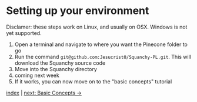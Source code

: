 # Setting up your environment

Disclamer: these steps work on Linux, and usually on OSX. Windows is not yet supported.

1. Open a terminal and navigate to where you want the Pinecone folder to go
2. Run the command `git@github.com:Jesucrist0/Squanchy-PL.git`. This will download the Squanchy source code
3. Move into the Squanchy directory
4. coming next week
99. If it works, you can now move on to the "basic concepts" tutorial

[index](index.md) | [next: Basic Concepts ->](1_basic.md)

